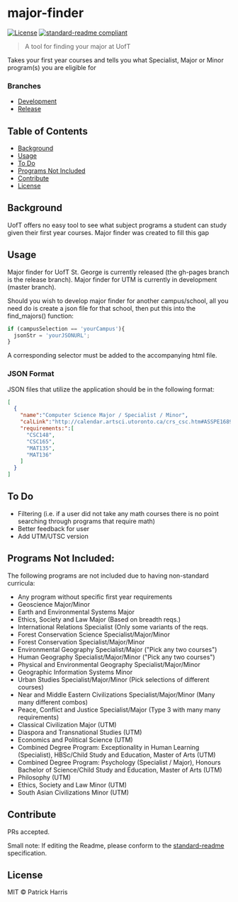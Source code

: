 # major-finder


[![License](https://img.shields.io/badge/license-MIT-blue.svg?style=flat-square)](https://github.com/patrickleweryharris/major-finder/blob/master/LICENSE) [![standard-readme compliant](https://img.shields.io/badge/standard--readme-OK-green.svg?style=flat-square)](https://github.com/RichardLitt/standard-readme)

> A tool for finding your major at UofT

Takes your first year courses and tells you what Specialist, Major or Minor
program(s) you are eligible for

### Branches

- [Development](https://github.com/patrickleweryharris/major-finder)
- [Release](https://github.com/patrickleweryharris/major-finder/tree/gh-pages)

## Table of Contents

- [Background](#background)
- [Usage](#usage)
- [To Do](#to-do)
- [Programs Not Included](#programs-not-included)
- [Contribute](#contribute)
- [License](#license)

## Background  
UofT offers no easy tool to see what subject programs a student can study given their first year courses. Major finder was created to fill this gap

## Usage  
Major finder for UofT St. George is currently released (the gh-pages branch is the release branch). Major finder for UTM is currently in development (master branch).

Should you wish to develop major finder for another campus/school, all you need do is create a json file for that school, then put this into the find_majors() function:
```javascript
if (campusSelection == 'yourCampus'){
  jsonStr = 'yourJSONURL';
}
```
A corresponding selector must be added to the accompanying html file.

### JSON Format

JSON files that utilize the application should be in the following format:  
```json
[
  {
    "name":"Computer Science Major / Specialist / Minor",
    "calLink":"http://calendar.artsci.utoronto.ca/crs_csc.htm#ASSPE1689",
    "requirements:":[
      "CSC148",
      "CSC165",
      "MAT135",
      "MAT136"
    ]
  }
]
```

## To Do
  - Filtering (i.e. if a user did not take any math courses there is no point searching through programs that require math)
  - Better feedback for user
  - Add UTM/UTSC version

## Programs Not Included:
The following programs are not included due to having non-standard curricula:  
- Any program without specific first year requirements
- Geoscience Major/Minor
- Earth and Environmental Systems Major
- Ethics, Society and Law Major (Based on breadth reqs.)
- International Relations Specialist (Only some variants of the reqs.
- Forest Conservation Science Specialist/Major/Minor
- Forest Conservation Specialist/Major/Minor
- Environmental Geography Specialist/Major ("Pick any two courses")
- Human Geography Specialist/Major/Minor ("Pick any two courses")
- Physical and Environmental Geography Specialist/Major/Minor
- Geographic Information Systems Minor
- Urban Studies Specialist/Major/Minor (Pick selections of different courses)
- Near and Middle Eastern Civilizations Specialist/Major/Minor (Many many different combos)
- Peace, Conflict and Justice Specialist/Major (Type 3 with many many requirements)
- Classical Civilization Major (UTM)
- Diaspora and Transnational Studies (UTM)
- Economics and Political Science (UTM)
- Combined Degree Program: Exceptionality in Human Learning (Specialist), HBSc/Child Study and Education, Master of Arts (UTM)
- Combined Degree Program: Psychology (Specialist / Major), Honours Bachelor of Science/Child Study and Education, Master of Arts (UTM)
- Philosophy (UTM)
- Ethics, Society and Law Minor (UTM)
- South Asian Civilizations Minor (UTM)   

## Contribute

PRs accepted.

Small note: If editing the Readme, please conform to the [standard-readme](https://github.com/RichardLitt/standard-readme) specification.

## License

MIT © Patrick Harris
